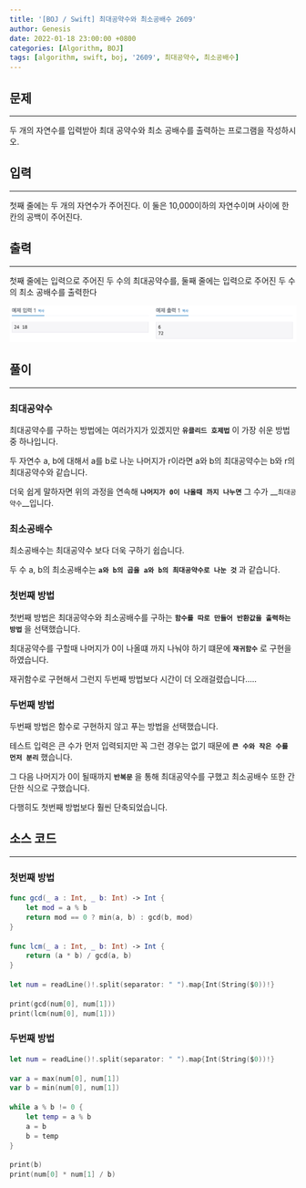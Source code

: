 ```yaml
---
title: '[BOJ / Swift] 최대공약수와 최소공배수 2609'
author: Genesis
date: 2022-01-18 23:00:00 +0800
categories: [Algorithm, BOJ]
tags: [algorithm, swift, boj, '2609', 최대공약수, 최소공배수]
---
```


## __문제__
***
두 개의 자연수를 입력받아 최대 공약수와 최소 공배수를 출력하는 프로그램을 작성하시오.

## __입력__
***
첫째 줄에는 두 개의 자연수가 주어진다. 이 둘은 10,000이하의 자연수이며 사이에 한 칸의 공백이 주어진다.

## __출력__
***
첫째 줄에는 입력으로 주어진 두 수의 최대공약수를, 둘째 줄에는 입력으로 주어진 두 수의 최소 공배수를 출력한다

![BOJ_2609](/assets/img/Algorithm/BOJ_2609.png)

## __풀이__
***

### __최대공약수__

최대공약수를 구하는 방법에는 여러가지가 있겠지만 __`유클리드 호제법`__ 이 가장 쉬운 방법 중 하나입니다.

두 자연수 a, b에 대해서 a를 b로 나눈 나머지가 r이라면 a와 b의 최대공약수는 b와 r의 최대공약수와 같습니다.

더욱 쉽게 말하자면 위의 과정을 연속해 __`나머지가 0이 나올때 까지 나누면`__ 그 수가 __`최대공약수`__입니다.

### __최소공배수__

최소공배수는 최대공약수 보다 더욱 구하기 쉽습니다. 

두 수 a, b의 최소공배수는 __`a와 b의 곱을 a와 b의 최대공약수로 나눈 것`__ 과 같습니다.

### __첫번째 방법__

첫번째 방법은 최대공약수와 최소공배수를 구하는 __`함수를 따로 만들어 반환값을 출력하는 방법`__ 을 선택했습니다.

최대공약수를 구할때 나머지가 0이 나올떄 까지 나눠야 하기 떄문에 __`재귀함수`__ 로 구현을 하였습니다.

재귀함수로 구현해서 그런지 두번째 방법보다 시간이 더 오래걸렸습니다.....

### __두번째 방법__

두번째 방법은 함수로 구현하지 않고 푸는 방법을 선택했습니다.

테스트 입력은 큰 수가 먼저 입력되지만 꼭 그런 경우는 없기 때문에 __`큰 수와 작은 수를 먼저 분리`__ 했습니다.

그 다음 나머지가 0이 될때까지 __`반복문`__ 을 통해 최대공약수를 구했고 최소공배수 또한 간단한 식으로 구했습니다.

다행히도 첫번째 방법보다 훨씬 단축되었습니다.

## __소스 코드__
***

### __첫번째 방법__

```swift
func gcd(_ a : Int, _ b: Int) -> Int {
    let mod = a % b
    return mod == 0 ? min(a, b) : gcd(b, mod)
}

func lcm(_ a : Int, _ b: Int) -> Int {
    return (a * b) / gcd(a, b)
}

let num = readLine()!.split(separator: " ").map{Int(String($0))!}

print(gcd(num[0], num[1]))
print(lcm(num[0], num[1]))
```

### __두번째 방법__

```swift
let num = readLine()!.split(separator: " ").map{Int(String($0))!}
 
var a = max(num[0], num[1])
var b = min(num[0], num[1])
 
while a % b != 0 {
    let temp = a % b
    a = b
    b = temp
}
 
print(b)
print(num[0] * num[1] / b)
```
